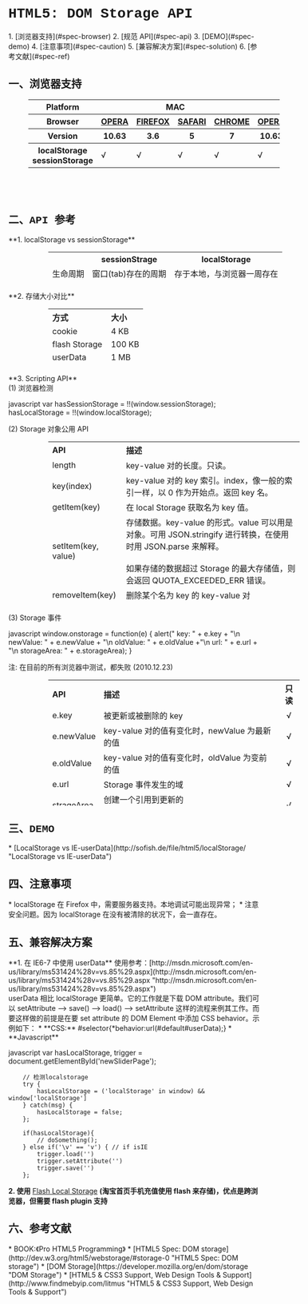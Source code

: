 <h1 style="font-family:Courier New">HTML5: DOM Storage API</h1>
1. [浏览器支持](#spec-browser)
2. [规范 API](#spec-api)
3. [DEMO](#spec-demo)
4. [注意事项](#spec-caution)
5. [兼容解决方案](#spec-solution)
6. [参考文献](#spec-ref)

<h2 id="spec-browser" style="font-family:Courier New">一、浏览器支持</h2>
<table class="litmus-browser-support-results zeroBorder" style="margin-left:40px" summary="Browser support for HTML5 Forms Inputs" height="162" width="920">
<tbody>
<tr>
<th class="primary-heading" scope="row"><span class="offScreen">Platform</span></th>
<th class="primary-heading" colspan="4" scope="colgroup">MAC</th>
<th class="primary-heading" colspan="8" scope="colgroup">WIN</th>
<th class="offScreen">%</th>
</tr>
<tr>
<th class="row-heading secondary-heading" scope="row"><span class="offScreen">Browser</span></th>
<th class="browser-id browser-opera secondary-heading" colspan="1" scope="col"><a href="http://www.opera.com/browser/" target="_blank" title="Download the Opera web browser">OPERA</a></th>
<th class="browser-firefox browser-id secondary-heading" colspan="1" scope="col"><a href="http://www.mozilla-europe.org/en/firefox/" target="_blank" title="Download the Firefox web browser">FIREFOX</a></th>
<th class="browser-id browser-safari secondary-heading" colspan="1" scope="col"><a href="http://www.apple.com/safari/download/" target="_blank" title="Download the Safari web browser">SAFARI</a></th>
<th class="browser-chrome browser-id secondary-heading" colspan="1" scope="col"><a href="http://www.google.com/chrome/" target="_blank" title="Download the Chrome web browser">CHROME</a></th>
<th class="browser-id browser-opera secondary-heading" colspan="1" scope="col"><a href="http://www.opera.com/browser/" target="_blank" title="Download the Opera web browser">OPERA</a></th>
<th class="browser-firefox browser-id secondary-heading" colspan="2" scope="colgroup"><a href="http://www.mozilla-europe.org/en/firefox/" target="_blank" title="Download the Firefox web browser">FIREFOX</a></th>
<th class="browser-id browser-safari secondary-heading" colspan="1" scope="col"><a href="http://www.apple.com/safari/download/" target="_blank" title="Download the Safari web browser">SAFARI</a></th>
<th class="browser-id browser-ie secondary-heading" colspan="2" scope="colgroup"><a href="http://www.microsoft.com/ie/" target="_blank" title="Download the Ie web browser">IE</a></th>
<th class="browser-chrome browser-id secondary-heading" colspan="2" scope="colgroup"><a href="http://www.google.com/chrome/" target="_blank" title="Download the Chrome web browser">CHROME</a></th>
<th class="offScreen">&nbsp;</th>
</tr>
<tr>
<th class="row-heading tertiary-heading" scope="row"><span class="offScreen">Version</span></th>
<th class="tertiary-heading" scope="col"> 10.63 </th>
<th class="tertiary-heading" scope="col"> 3.6 </th>
<th class="tertiary-heading" scope="col"> 5 </th>
<th class="tertiary-heading" scope="col"> 7 </th>
<th class="tertiary-heading" scope="col"> 10.63 </th>
<th class="tertiary-heading" scope="col"> 3.6 </th>
<th class="tertiary-heading" scope="col"> 4.03 </th>
<th class="tertiary-heading" scope="col"> 5 </th>
<th class="tertiary-heading" scope="col"> 8 </th>
<th class="tertiary-heading" scope="col"> 9 </th>
<th class="tertiary-heading" scope="col"> 7 </th>
<th class="tertiary-heading" scope="col"> 8 </th>
<th class="offScreen">&nbsp;</th>
</tr>
</tbody>
 
<tbody>
<tr>
<th class="row-heading" scope="row">localStorage sessionStorage<br>
</th>
<td>√<br>
</td>
<td>√<br>
</td>
<td class="supported">√</td>
<td class="supported">√</td>
<td>√</td>
<td>√</td>
<td class="supported">√</td>
<td class="supported">√</td>
<td>√<br>
</td>
<td>√<br>
</td>
<td class="supported">√</td>
<td class="supported">√</td>
<td class="grade-limited support-grade">86%</td>
</tr>
</tbody>
</table>
<br>
<h2 id="spec-api" style="font-family:Courier New">二、API 参考</h2>
**1. localStorage vs sessionStorage**
<table class="litmus-browser-support-results zeroBorder" style="margin-left:80px" summary="Browser support for HTML5 Forms Inputs" height="62" width="481">
<tbody>
<tr>
<th class="tertiary-heading" scope="col"><br>
</th>
<th class="tertiary-heading" scope="col"> sessionStrage<br>
</th>
<th class="tertiary-heading" scope="col"> localStorage<br>
</th>
</tr>
<tr>
<td style="text-align:left">生命周期<br>
</td>
<td style="text-align:left">窗口(tab)存在的周期<br>
</td>
<td class="supported" style="text-align:left">存于本地，与浏览器一周存在<br>
</td>
</tr>
<tr>
<td style="text-align:left">共享范围<br>
</td>
<td style="text-align:left">同一窗口(tab)<br>
</td>
<td style="text-align:left">同一个域上的所有窗口(tab)<br>
</td>
</tr>
<tr>
<td style="text-align:left">应用场景<br>
</td>
<td style="text-align:left">只需要短期存储<br>
</td>
<td style="text-align:left">长期、本地存储<br>
</td>
</tr>
</tbody>
</table>
**2. 存储大小对比**
<table class="zeroBorder" style="margin-left:80px" height="115" width="478">
<tbody>
<tr>
<th style="text-align:left">方式<br>
</th>
<th style="text-align:left">大小<br>
</th>
</tr>
<tr>
<td style="text-align:left">cookie<br>
</td>
<td style="text-align:left">4 KB<br>
</td>
</tr>
<tr>
<td style="text-align:left">flash Storage<br>
</td>
<td style="text-align:left">100 KB<br>
</td>
</tr>
<tr>
<td style="text-align:left">userData<br>
</td>
<td style="text-align:left">1 MB<br>
</td>
</tr>
<tr>
<td style="text-align:left">DOM Storage<br>
</td>
<td style="text-align:left">5 M</td>
</tr>
</tbody>
</table>
**3. Scripting API**<br>
(1) 浏览器检测

javascript
    var hasSessionStorage = !!(window.sessionStorage);
                 hasLocalStorage = !!(window.localStorage);

(2) Storage 对象公用 API
<table class="zeroBorder" style="margin-left:80px" height="326" width="716">
<tbody>
<tr>
<th style="text-align:left">API<br>
</th>
<th style="text-align:left">描述<br>
</th>
</tr>
<tr>
<td style="text-align:left">length<br>
</td>
<td style="text-align:left">key-value 对的长度。只读。<br>
</td>
</tr>
<tr>
<td style="text-align:left">key(index)<br>
</td>
<td style="text-align:left">key-value 对的 key 索引。index，像一般的索引一样，以 0 作为开始点。返回 key 名。<br>
</td>
</tr>
<tr>
<td style="text-align:left">getItem(key)<br>
</td>
<td style="text-align:left">在 local Storage 获取名为 key 值。<br>
</td>
</tr>
<tr>
<td style="text-align:left">setItem(key, value)<br>
</td>
<td style="text-align:left">存储数据。key-value 的形式。value 可以用是对象。可用 JSON.stringify 进行转换，在使用时用 JSON.parse 来解释。<br>
<br>
 如果存储的数据超过 Storage 的最大存储值，则会返回 QUOTA_EXCEEDED_ERR 错误。<br>
</td>
</tr>
<tr>
<td style="text-align:left">removeItem(key)<br>
</td>
<td style="text-align:left">删除某个名为 key 的 key-value 对<br>
</td>
</tr>
<tr>
<td style="text-align:left">clear()<br>
</td>
<td style="text-align:left">删除所有存储的数据<br>
</td>
</tr>
</tbody>
</table>
(3) Storage 事件

javascript
    window.onstorage = function(e) {
            alert(" key: " + e.key + "\n newValue: " + e.newValue + "\n oldValue: " + e.oldValue +"\n url: " + e.url + "\n storageArea: " + e.storageArea);
         }

注: 在目前的所有浏览器中测试，都失败 (2010.12.23)

<table class="zeroBorder" style="margin-left:80px" height="252" width="728">
<tbody>
<tr>
<th style="text-align:left">API<br>
</th>
<th style="text-align:left">描述<br>
</th>
<th style="text-align:center">只读<br>
</th>
</tr>
<tr>
<td style="text-align:left" valign="middle">e.key<br>
</td>
<td style="text-align:left">被更新或被删除的 key<br>
</td>
<td style="text-align:center">√<br>
</td>
</tr>
<tr>
<td style="text-align:left">e.newValue<br>
</td>
<td style="text-align:left">key-value 对的值有变化时，newValue 为最新的值<br>
</td>
<td style="text-align:center">√<br>
</td>
</tr>
<tr>
<td style="text-align:left">e.oldValue<br>
</td>
<td style="text-align:left">key-value 对的值有变化时，oldValue 为变前的值<br>
</td>
<td style="text-align:center">√<br>
</td>
</tr>
<tr>
<td style="text-align:left">e.url<br>
</td>
<td style="text-align:left">Storage 事件发生的域<br>
</td>
<td style="text-align:center">√<br>
</td>
</tr>
<tr>
<td style="text-align:left">strageArea<br>
</td>
<td style="text-align:left">创建一个引用到更新的 sessionStorage/localStorage 中<br>
</td>
<td style="text-align:center">√<br>
</td>
</tr>
</tbody>
</table>

<h2 id="spec-demo" style="font-family:Courier New">三、DEMO</h2>
* [LocalStorage vs IE-userData](http://sofish.de/file/html5/localStorage/ "LocalStorage vs IE-userData")

<h2 id="spec-caution" style="font-family:Courier New">四、注意事项</h2>
* localStorage 在 Firefox 中，需要服务器支持。本地调试可能出现异常；
* 注意安全问题。因为 localStorage 在没有被清除的状况下，会一直存在。

<h2 id="spec-solution" style="font-family:Courier New">五、兼容解决方案</h2>
**1. 在 IE6-7 中使用 userData**
 使用参考：[http://msdn.microsoft.com/en-us/library/ms531424%28v=vs.85%29.aspx](http://msdn.microsoft.com/en-us/library/ms531424%28v=vs.85%29.aspx "http://msdn.microsoft.com/en-us/library/ms531424%28v=vs.85%29.aspx")<br>
 userData 相比 localStorage 更简单。它的工作就是下载 DOM attribute。我们可以 setAttribute --&gt; save() --&gt; load() --&gt; setAttribute 这样的流程来例其工作。而要这样做的前提是在要 set attribute 的 DOM Element 中添加 CSS behavior。示例如下：
* **CSS:** #selector{*behavior:url(#default#userData);}
* **Javascript**

javascript
    var hasLocalStorage, trigger = document.getElementById('newSliderPage');

        // 检测localstorage
        try {
            hasLocalStorage = ('localStorage' in window) && window['localStorage']
        } catch(msg) {
            hasLocalStorage = false;
        };        
              
        if(hasLocalStorage){
            // doSomething();
        } else if('\v' == 'v') { // if isIE
            trigger.load('')
            trigger.setAttribute('')
            trigger.save('')
        };

**2. 使用** [Flash Local Storage](http://www.macromedia.com/support/documentation/en/flashplayer/help/help02.html "http://www.macromedia.com/support/documentation/en/flashplayer/help/help02.html") **(淘宝首页手机充值使用 flash 来存储)，优点是跨浏览器，但需要 flash plugin 支持**

<h2 id="spec-ref" style="font-family:Courier New">六、参考文献</h2>
* BOOK:《Pro HTML5 Programming》
* [HTML5 Spec: DOM storage](http://dev.w3.org/html5/webstorage/#storage-0 "HTML5 Spec: DOM storage")
* [DOM Storage](https://developer.mozilla.org/en/dom/storage "DOM Storage")
* [HTML5 & CSS3 Support, Web Design Tools & Support](http://www.findmebyip.com/litmus "HTML5 & 
CSS3 Support, Web Design Tools & Support")

